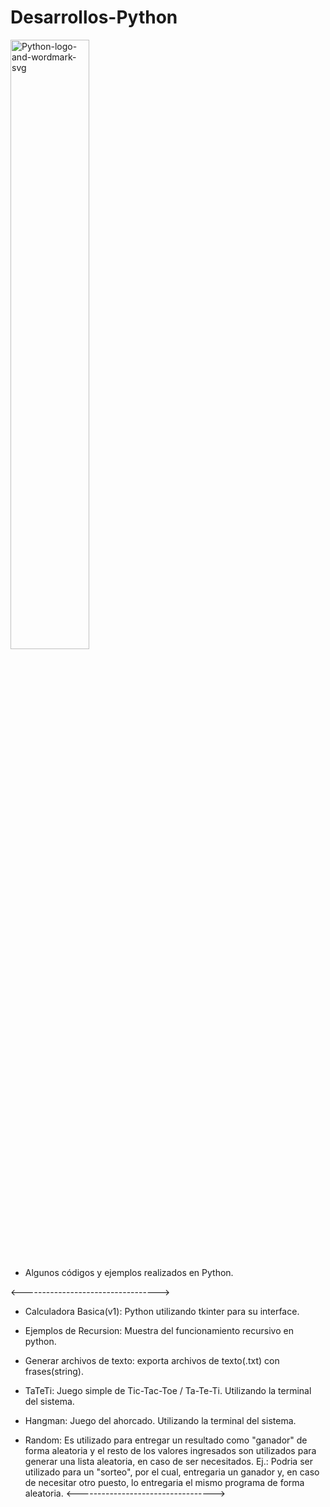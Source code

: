 # Desarrollos-Python

<a href="https://ibb.co/0VBqNmg"><img src="https://i.ibb.co/7Ngvcjw/Python-logo-and-wordmark-svg.png" width="50%" height="50%" alt="Python-logo-and-wordmark-svg" border="0"></a>

- Algunos códigos y ejemplos realizados en Python.

<---------------------------------->
- Calculadora Basica(v1): Python utilizando tkinter para su interface.

- Ejemplos de Recursion: Muestra del funcionamiento recursivo en python.

- Generar archivos de texto: exporta archivos de texto(.txt) con frases(string).

- TaTeTi: Juego simple de Tic-Tac-Toe / Ta-Te-Ti. Utilizando la terminal del sistema.

- Hangman: Juego del ahorcado. Utilizando la terminal del sistema.

- Random: Es utilizado para entregar un resultado como "ganador" de forma aleatoria y el resto de los valores ingresados son utilizados para generar una lista aleatoria, en caso de ser necesitados. Ej.: Podria ser utilizado para un "sorteo", por el cual, entregaria un ganador y, en caso de necesitar otro puesto, lo entregaria el mismo programa de forma aleatoria.
<---------------------------------->
